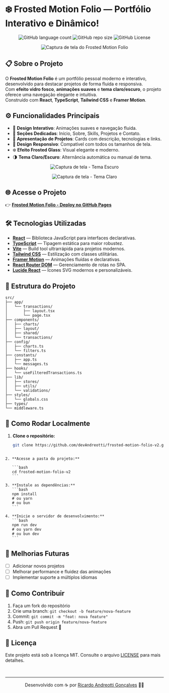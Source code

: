 # ❄️ Frosted Motion Folio — Portfólio Interativo e Dinâmico!
<p align="center">
  <img alt="GitHub language count" src="https://img.shields.io/github/languages/count/devAndreotti/frosted-motion-folio-v2?color=FFF&labelColor=336699&style=flat-square">
  <img alt="GitHub repo size" src="https://img.shields.io/github/repo-size/devAndreotti/frosted-motion-folio-v2?color=FFF&labelColor=336699&style=flat-square">
  <img alt="GitHub License" src="https://img.shields.io/github/license/devAndreotti/devAndreotti?color=FFF&labelColor=336699&style=flat-square">
</p>

<p align="center">
  <img src="./public/home.png" alt="Captura de tela do Frosted Motion Folio">
</p>

## 📋 Sobre o Projeto
O **Frosted Motion Folio** é um portfólio pessoal moderno e interativo, desenvolvido para destacar projetos de forma fluida e responsiva.  
Com **efeito vidro fosco**, **animações suaves** e **tema claro/escuro**, o projeto oferece uma navegação elegante e intuitiva.  
Construído com **React**, **TypeScript**, **Tailwind CSS** e **Framer Motion**.

## ⚙️ Funcionalidades Principais
- 🎨 **Design Interativo**: Animações suaves e navegação fluida.
- 📂 **Seções Dedicadas**: Início, Sobre, Skills, Projetos e Contato.
- 🧩 **Apresentação de Projetos**: Cards com descrição, tecnologias e links.
- 📱 **Design Responsivo**: Compatível com todos os tamanhos de tela.
- ❄️ **Efeito Frosted Glass**: Visual elegante e moderno.
- 🌗 **Tema Claro/Escuro**: Alternância automática ou manual de tema.

<p align="center">
  <img src="./public/dark.png" alt="Captura de tela - Tema Escuro">
</p>

<p align="center">
  <img src="./public/light.png" alt="Captura de tela - Tema Claro">
</p>

## 🌐 Acesse o Projeto
👉 [**Frosted Motion Folio - Deploy no GitHub Pages**](https://devandreotti.github.io/frosted-motion-folio-v2/)

## 🛠 Tecnologias Utilizadas
- **[React](https://react.dev/)** — Biblioteca JavaScript para interfaces declarativas.
- **[TypeScript](https://www.typescriptlang.org/)** — Tipagem estática para maior robustez.
- **[Vite](https://vitejs.dev/)** — Build tool ultrarrápida para projetos modernos.
- **[Tailwind CSS](https://tailwindcss.com/)** — Estilização com classes utilitárias.
- **[Framer Motion](https://www.framer.com/motion/)** — Animações fluídas e declarativas.
- **[React Router DOM](https://reactrouter.com/en/main/start/tutorial)** — Gerenciamento de rotas no SPA.
- **[Lucide React](https://lucide.dev/guide/packages/lucide-react)** — Ícones SVG modernos e personalizáveis.

## 📂 Estrutura do Projeto
```
src/
├── app/
│   └── transactions/
│       ├── layout.tsx
│       └── page.tsx
├── components/
│   ├── charts/
│   ├── layout/
│   ├── shared/
│   └── transactions/
├── config/
│   ├── charts.ts
│   └── filters.ts
├── constants/
│   ├── app.ts
│   └── messages.ts
├── hooks/
│   └── useFilteredTransactions.ts
├── lib/
│   ├── stores/
│   ├── utils/
│   └── validations/
├── styles/
│   └── globals.css
├── types/
└── middleware.ts
```

## 🚀 Como Rodar Localmente
1. **Clone o repositório:**

   ```bash
   git clone https://github.com/devAndreotti/frosted-motion-folio-v2.git
````

2. **Acesse a pasta do projeto:**

   ```bash
   cd frosted-motion-folio-v2
   ```

3. **Instale as dependências:**
   ```bash
   npm install
   # ou yarn
   # ou bun
   ```

4. **Inicie o servidor de desenvolvimento:**
   ```bash
   npm run dev
   # ou yarn dev
   # ou bun dev
   ```
````

## 🔮 Melhorias Futuras
* [ ] Adicionar novos projetos
* [ ] Melhorar performance e fluidez das animações
* [ ] Implementar suporte a múltiplos idiomas

## 💪 Como Contribuir
1. Faça um fork do repositório
2. Crie uma branch: `git checkout -b feature/nova-feature`
3. Commit: `git commit -m "feat: nova feature"`
4. Push: `git push origin feature/nova-feature`
5. Abra um Pull Request 🎉

## 📝 Licença
Este projeto está sob a licença MIT.
Consulte o arquivo [LICENSE](https://github.com/devAndreotti/devAndreotti/blob/main/LICENSE) para mais detalhes.

<br>

---

<p align="center">
  Desenvolvido com ☕ por <a href="https://github.com/devAndreotti">Ricardo Andreotti Gonçalves</a> 🧑‍💻
</p>